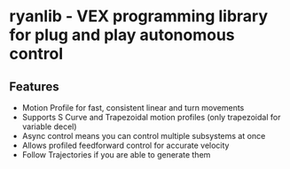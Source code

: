 # ryanlib - VEX programming library for plug and play autonomous control

## Features
- Motion Profile for fast, consistent linear and turn movements
- Supports S Curve and Trapezoidal motion profiles (only trapezoidal for variable decel)
- Async control means you can control multiple subsystems at once
- Allows profiled feedforward control for accurate velocity
- Follow Trajectories if you are able to generate them
